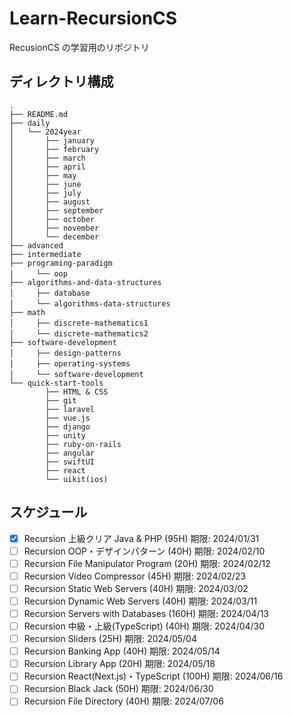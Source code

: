 # Learn-RecursionCS

RecusionCS の学習用のリポジトリ

## ディレクトリ構成

```
.
├── README.md
├── daily
│   └── 2024year
│       ├── january
│       ├── february
│       ├── march
│       ├── april
│       ├── may
│       ├── june
│       ├── july
│       ├── august
│       ├── september
│       ├── october
│       ├── november
│       └── december
├── advanced
├── intermediate
├── programing-paradigm
│　　　└── oop
├── algorithms-and-data-structures
│　　　├── database
│　　　└── algorithms-data-structures
├── math
│　　　├── discrete-mathematics1
│　　　└── discrete-mathematics2
├── software-development
│　　　├── design-patterns
│　　　├── operating-systems
│　　　└── software-development
└── quick-start-tools
        ├── HTML & CSS
        ├── git
        ├── laravel
        ├── vue.js
        ├── django
        ├── unity
        ├── ruby-on-rails
        ├── angular
        ├── swiftUI
        ├── react
        └── uikit(ios)

```

## スケジュール

- [x] Recursion 上級クリア Java & PHP (95H) 期限: 2024/01/31
- [ ] Recursion OOP・デザインパターン (40H) 期限: 2024/02/10
- [ ] Recursion File Manipulator Program (20H) 期限: 2024/02/12
- [ ] Recursion Video Compressor (45H) 期限: 2024/02/23
- [ ] Recursion Static Web Servers (40H) 期限: 2024/03/02
- [ ] Recursion Dynamic Web Servers (40H) 期限: 2024/03/11
- [ ] Recursion Servers with Databases (160H) 期限: 2024/04/13
- [ ] Recursion 中級・上級(TypeScript) (40H) 期限: 2024/04/30
- [ ] Recursion Sliders (25H) 期限: 2024/05/04
- [ ] Recursion Banking App (40H) 期限: 2024/05/14
- [ ] Recursion Library App (20H) 期限: 2024/05/18
- [ ] Recursion React(Next.js)・TypeScript (100H) 期限: 2024/06/16
- [ ] Recursion Black Jack (50H) 期限: 2024/06/30
- [ ] Recursion File Directory (40H) 期限: 2024/07/06
